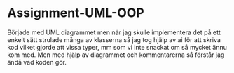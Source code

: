 # Assignment-UML-OOP
Började med UML diagrammet men när jag skulle implementera det på ett enkelt sätt strulade många av klasserna så jag tog hjälp av ai för att skriva kod vilket gjorde att vissa typer, mm som vi inte snackat om så mycket ännu kom med.
Men med hjälp av diagrammet och kommentarerna så förstår jag ändå vad koden gör.
